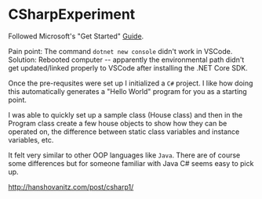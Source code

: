 # CSharpExperiment

Followed Microsoft's "Get Started" [Guide](https://docs.microsoft.com/en-us/dotnet/core/tutorials/with-visual-studio-code).
<br>

Pain point: The command ```dotnet new console``` didn't work in VSCode. 
Solution: Rebooted computer -- apparently the environmental path didn't get updated/linked properly to VSCode after installing the .NET Core SDK. 
<br>

Once the pre-requsites were set up I initialized a `C#` project. I like how doing this automatically generates a "Hello World" program for you as a starting point.
<br>

I was able to quickly set up a sample class (House class) and then in the Program class create a few
house objects to show how they can be operated on, the difference between static class variables and instance
variables, etc. 
<br>

It felt very similar to other OOP languages like `Java`. There are of course some differences but for someone
familiar with Java C# seems easy to pick up.
 
http://hanshovanitz.com/post/csharp1/
